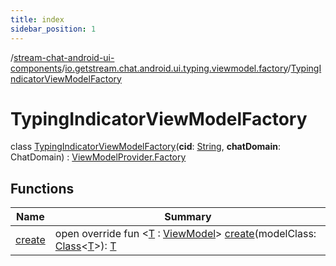 ```yaml
---
title: index
sidebar_position: 1
---
```

/[stream-chat-android-ui-components](../../index.md)/[io.getstream.chat.android.ui.typing.viewmodel.factory](../index.md)/[TypingIndicatorViewModelFactory](index.md)  
  
  
  
# TypingIndicatorViewModelFactory  
class [TypingIndicatorViewModelFactory](index.md)(**cid**: [String](https://kotlinlang.org/api/latest/jvm/stdlib/kotlin/-string/index.html), **chatDomain**: ChatDomain) : [ViewModelProvider.Factory](https://developer.android.com/reference/kotlin/androidx/lifecycle/ViewModelProvider.Factory.html)  
  
## Functions  
  
|  Name |  Summary | 
|---|---|
| <a name="io.getstream.chat.android.ui.typing.viewmodel.factory/TypingIndicatorViewModelFactory/create/#java.lang.Class[TypeParam(bounds=[androidx.lifecycle.ViewModel])]/PointingToDeclaration/"></a>[create](create.md)| <a name="io.getstream.chat.android.ui.typing.viewmodel.factory/TypingIndicatorViewModelFactory/create/#java.lang.Class[TypeParam(bounds=[androidx.lifecycle.ViewModel])]/PointingToDeclaration/"></a>open override fun &lt;[T](create.md) : [ViewModel](https://developer.android.com/reference/kotlin/androidx/lifecycle/ViewModel.html)&gt; [create](create.md)(modelClass: [Class](https://developer.android.com/reference/kotlin/java/lang/Class.html)&lt;[T](create.md)&gt;): [T](create.md)|

